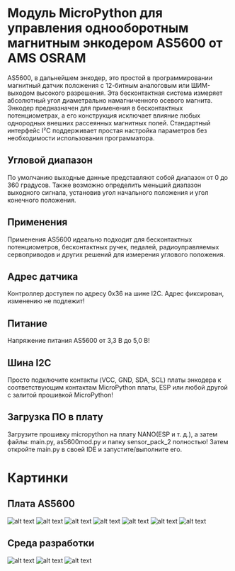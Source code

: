 # Модуль MicroPython для управления однооборотным магнитным энкодером AS5600 от AMS OSRAM
AS5600, в дальнейшем энкодер, это простой в программировании магнитный датчик положения с 12-битным аналоговым или ШИМ-выходом высокого разрешения. 
Эта бесконтактная система измеряет абсолютный угол диаметрально намагниченного осевого магнита. Энкодер предназначен для применения в бесконтактных потенциометрах, 
а его конструкция исключает влияние любых однородных внешних рассеянных магнитных полей.
Стандартный интерфейс I²C поддерживает простая настройка параметров без необходимости использования программатора.
## Угловой диапазон
По умолчанию выходные данные представляют собой диапазон от 0 до 360 градусов. Также возможно определить меньший диапазон выходного сигнала, 
установив угол начального положения и угол конечного положения.

## Применения

Применения
AS5600 идеально подходит для бесконтактных потенциометров, бесконтактных ручек, педалей, радиоуправляемых сервоприводов и других решений для измерения углового положения.

## Адрес датчика
Контроллер доступен по адресу 0x36 на шине I2C. Адрес фиксирован, изменению не подлежит! 

## Питание
Напряжение питания AS5600 от 3,3 В до 5,0 В!

## Шина I2C
Просто подключите контакты (VCC, GND, SDA, SCL) платы энкодера к соответствующим контактам MicroPython платы, 
ESP или любой другой с залитой прошивкой MicroPython!

## Загрузка ПО в плату
Загрузите прошивку micropython на плату NANO(ESP и т. д.), а затем файлы: main.py, as5600mod.py и папку sensor_pack_2 полностью!
Затем откройте main.py в своей IDE и запустите/выполните его.

# Картинки
## Плата AS5600
![alt text](https://github.com/octaprog7/as5600/blob/master/pics/board/board_0.jpg)
![alt text](https://github.com/octaprog7/as5600/blob/master/pics/board/board_1.jpg)
![alt text](https://github.com/octaprog7/as5600/blob/master/pics/board/board_2.jpg)
![alt text](https://github.com/octaprog7/as5600/blob/master/pics/board/board_3.jpg)
![alt text](https://github.com/octaprog7/as5600/blob/master/pics/board/board_4.jpg)
![alt text](https://github.com/octaprog7/as5600/blob/master/pics/board/board_5.jpg)
![alt text](https://github.com/octaprog7/as5600/blob/master/pics/board/shaft.jpg)
## Среда разработки
![alt text](https://github.com/octaprog7/as5600/blob/master/pics/ide_1.png)
![alt text](https://github.com/octaprog7/as5600/blob/master/pics/ide_2.png)
![alt text](https://github.com/octaprog7/as5600/blob/master/pics/ide_3.png)

